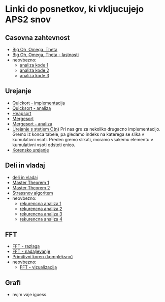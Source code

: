 # Linki do posnetkov, ki vkljucujejo APS2 snov

## Casovna zahtevnost

- [Big Oh, Omega, Theta](https://youtu.be/A03oI0znAoc)
- [Big Oh, Omega, Theta - lastnosti](https://youtu.be/NI4OKSvGAgM)
- neovbezno:
  - [analiza kode 1](https://youtu.be/9TlHvipP5yA)
  - [analiza kode 2](https://youtu.be/9SgLBjXqwd4)
  - [analiza kode 3](https://youtu.be/p1EnSvS3urU)

## Urejanje

- [Quickort - implementacija](https://www.youtube.com/watch?v=7h1s2SojIRw)
- [Quicksort - analiza](https://www.youtube.com/watch?v=-qOVVRIZzao)
- [Heapsort](https://www.youtube.com/watch?v=HqPJF2L5h9U)
- [Mergesort](https://www.youtube.com/watch?v=mB5HXBb_HY8)
- [Mergesort - analiza](https://www.youtube.com/watch?v=ak-pz7tS5DE)
- [Urejanje s stetjem O(n)](https://www.youtube.com/watch?v=OKd534EWcdk)
  Pri nas gre za nekoliko drugacno implementacijo. Gremo iz konca tabele, pa gledamo indeks na katerega se slika v kumulativni vsoti. Preden gremo slikati, moramo
  vsakemu elementu v kumulativni vsoti odsteti enico.
- [Korensko urejanje](https://www.youtube.com/watch?v=nu4gDuFabIM)

## Deli in vladaj

- [deli in vladaj](https://youtu.be/2Rr2tW9zvRg)
- [Master Theorem 1](https://youtu.be/OynWkEj0S-s)
- [Master Theorem 2](https://youtu.be/CyknhZbfMqc)
- [Strassnov algoritem](https://youtu.be/0oJyNmEbS4w)
- neovbezno:
  - [rekurencna analiza 1](https://youtu.be/4V30R3I1vLI)
  - [rekurencna analiza 2](https://youtu.be/IawM82BQ4II)
  - [rekurencna analiza 3](https://youtu.be/MhT7XmxhaCE)
  - [rekurencna analiza 4](https://youtu.be/JvcqtZk2mng)

## FFT

- [FFT - razlaga](https://www.youtube.com/watch?v=h7apO7q16V0)
- [FFT - nadaljevanje](https://www.youtube.com/watch?v=Ty0JcR6Dvis)
- [Primitivni koren (kompleksno)](https://www.youtube.com/watch?v=bme6sLcpYgA)
- neovbezno:
  - [FFT - vizualizacija](https://www.youtube.com/watch?v=spUNpyF58BY)

## Grafi

- nvjm vaje iguess
